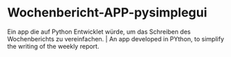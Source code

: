 # Wochenbericht-APP-pysimplegui
Ein app die auf Python Entwicklet würde, um das Schreiben des Wochenberichts zu vereinfachen. | An app developed in PYthon, to simplify the writing of the weekly report.
